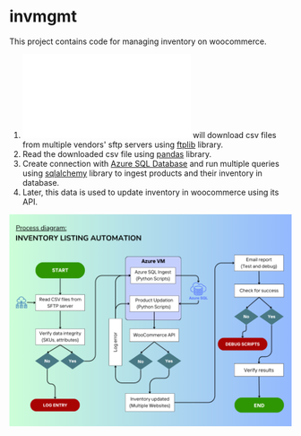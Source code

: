 # invmgmt
This project contains code for managing inventory on woocommerce.
1. ![insert_products.py](insert_products.py) will download csv files from multiple vendors' sftp servers using [ftplib](https://docs.python.org/3.12/library/ftplib.html#ftplib.FTP) library.
2. Read the downloaded csv file using [pandas](https://pypi.org/project/pandas/) library.
3. Create connection with [Azure SQL Database](https://azure.microsoft.com/en-us/products/azure-sql/database) and run multiple queries using [sqlalchemy](https://pypi.org/project/SQLAlchemy/) library to ingest products and their inventory in database.
4. Later, this data is used to update inventory in woocommerce using its API.

![Project Flow](images/flowchart.png)

